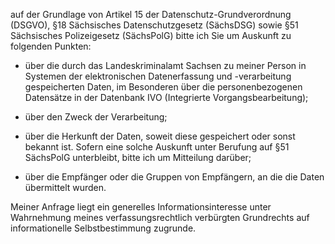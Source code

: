 auf der Grundlage von Artikel 15 der Datenschutz-Grundverordnung (DSGVO),
§18 Sächsisches Datenschutzgesetz (SächsDSG) sowie
§51 Sächsisches Polizeigesetz (SächsPolG) bitte ich Sie um Auskunft zu folgenden
Punkten:

+ über die durch das Landeskriminalamt Sachsen zu meiner Person in Systemen der
  elektronischen Datenerfassung und -verarbeitung gespeicherten Daten, im Besonderen
  über die personenbezogenen Datensätze in der Datenbank IVO (Integrierte Vorgangsbearbeitung);

+ über den Zweck der Verarbeitung;

+ über die Herkunft der Daten, soweit diese gespeichert oder sonst bekannt
  ist. Sofern eine solche Auskunft unter Berufung auf §51 SächsPolG unterbleibt,
  bitte ich um Mitteilung darüber;

+ über die Empfänger oder die Gruppen von Empfängern, an die die Daten übermittelt wurden.

Meiner Anfrage liegt ein generelles Informationsinteresse unter Wahrnehmung
meines verfassungsrechtlich verbürgten Grundrechts auf informationelle
Selbstbestimmung zugrunde.
